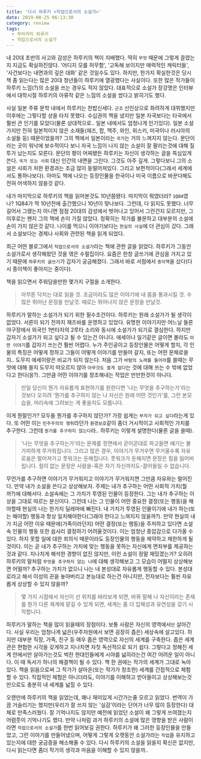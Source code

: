 ```yaml
---
title: '다시 하루키 <직업으로서의 소설가>'
date: 2019-08-25 06:13:30
category: review
tags:
  - 무라카미 하루키
  - 직업으로서의 소설가
---
```


내 20대 초반의 사고와 감성은 하루키의 책이 지배했다. 딱히 `무엇` 때문에 그렇게 끌렸는지 지금도 확실하진않다. '어디지 모를 허무함', '고독해 보이지만 매력적인 캐릭터들', '사건보다는 내면과의 깊은 대화' 같은 것일수도 있다. 하지만, 한가지 확실한것은 당시 책 좀 읽는다는 많은 20대 청년들이 하루키에 열광했다는 사실이다. 또한 많은 작가들이 하루키 느낌(?)의 소설을 쓰는 경우도 적지 않았다. 대표적으로 소설가 장강명은 인터뷰에서 대학시절 하루키의 아류작 같은 느낌의 소설을 썼다고 밝히기도 했다. 

사실 일본 주류 문학 내에서 하루키는 찬밥신세다. `군조` 신인상으로 화려하게 대뷔했지만 이후에는 그렇다할 상을 타지 못했다. 수십권의 책을 냈지만 일본 자국보다는 타국에서 훨씬 큰 인기를 모았다(물론 상대적으로.. 일본 내에서도 엄청나게 인기있다). 일본 소설가지만 전혀 일본적이지 않은 소재들(재즈, 팝, 맥주, 와인, 위스키, 미국이나 러시아의 소설들 등) 때문이었을까? 그의 책에서 일본이라는 `국가`는 거의 느껴지지 않는다. 문단이라는 곳이 워낙에 보수적이다 보니 자국 느낌이 나지 않는 소설이 잘 팔리는것에 대해 질투가 났는지도 모른다. 문단의 평이 어찌됐든 하루키는 자신이 생각하는 글을 뚝심있게 쓴다. `국가 또는 사회` 대신 인간의 내면을 그린다. 그것도 아주 깊게. 그렇다보니 그의 소설은 사회가 처한 환경과는 조금 많이 동떨어져있다. 그리고 보편적이다(그래서 세계에서도 통하나보다). 아마도 책에 나오는 등장인물을 한국이나 미국 이름으로 바꾼다해도 전혀 어색하지 않을것 같다. 

내가 마지막으로 하루키의 책을 읽어본것도 10년쯤됐다. 마지막이 뭐였더라? `1Q84`였나? 1Q84가 딱 10년전에 출간했으니 10년이 맞나보다. 그런데, 다 읽지도 못했다. 너무 길어서 그랬는지 아니면 점점 20대의 감성에서 벗어나고 있어서 그런건지 모르지만,  그 이후로는 왠지 그의 책에 손이 가질 않았다. 정확히는 작가를 불문하고 대부분의 소설에 손이 가지 않은것 같다. 나이를 먹으니 이야기보다는 `현실의 사실`에 더 관심이 갔다. 그래서 소설보다는 경제나 사회와 관련된 책을 읽게 되었다. 

최근 어떤 블로그에서 `직업으로서의 소설가`라는 책에 관한 글을 읽었다. 하루키가 그동안 소설가로서 생각해왔던 것을 엮은 수필집이다. 요즘은 한창 글쓰기에 관심을 가지고 있기 때문에 `하루키의 글쓰기`가 갑자기 궁금해졌다. 그래서 바로 서점에서 `종이책`을 샀다(다시 종이책이 좋아지는 중이다). 

책을 읽으면서 주워담을만한 몇가지 구절을 소개한다. 

> 아무튼 닥치는 대로 읽을 것. 조금이라도 많은 이야기에 내 몸을 통과시킬 것. 수많은 뛰어난 문장을 만날것. 때로는 뛰어나지 않은 문장을 만날것.

하루키가 말하는 소설가가 되기 위한 필수조건이다. 하루키는 원래 소설가가 될 생각이 없었다. 서른이 되기 전까지 재즈바를 운영하고 있었다. 유명한 이야기지만 어느날 들른 야구장에서 외국인 1번타자의 2루타 소리와 동시에 소설가가 되기로 결심한다. 하지만 갑자기 소설가가 되고 싶다고 될 수 있는건 아니다. 에세이나 일기같은 글이면 몰라도 `어떤 이야기`를 갑자기 쓰는건 훨씬 어렵다. 누가 주인공이고 등장인물은 어떻게 할지, 각 인물의 특징은 어떻게 정하고 그들이 어떻게 이야기를 만들어 갈지, 또는 어떤 문체로쓸지.. 도무지 에세이랑은 비교가 되지 않는다. 처음 그가 `바람의 노래를 들어라`를 쓸때는 무엇에 대해 쓸지 도무지 떠오르지 않아 `아무것도 쓸게 없다`는 것에 대해 쓰는 수 밖에 없었다고 한다(응?). 그만큼 어떤 이야기를 창조해내는 작업은 만만한것이 아니다.

> 만일 당신이 뭔가 자유롭게 표현하기를 원한다면 '나는 무엇을 추구하는가'라는 것보다 오히려 '뭔가를 추구하지 않는 나 자신은 원래 어떤 것인가'를, 그런 본모습을, 머리속에 그려보는 게 좋을지도 모릅니다.

이게 뭔말인가? 모두들 뭔가를 추구하지 않던가? 가장 쉽게는 `부자가 되고 싶다`라는게 있다. 또 어떤 이는 `민주주의의 쟁취`라던가 `환경보호`같이 좀더 거시적이고 사회적인 가치를 추구한다. 그런데 `뭔가를 추구하지 않는다`라.. 하루키는 이렇게 설명한다(물론 글을 쓸때). 

> '나는 무엇을 추구하는가'라는 문제를 정면에서 곧이곧대로 파고들면 얘기는 불가피하게 무거워집니다. 그리고 많은 경우, 이야기가 무거우면 무거울수록 자유로움은 멀어져가고 풋워크는 둔해집니다. 풋워크가 둔해지면 문장은 힘을 잃어버립니다. 힘이 없는 문장은 사람을-혹은 자기 자신까지도-끌어들일 수 없습니다.

무언가를 추구하면 이야기가 무거워지고 이야기가 무거워지면 그만큼 자유와는 멀어진다. 만약 내가 소설을 쓴다고 상상해보자. 주제는 내가 추구하는 어떤 사회적 가치(뭘까?)에 대해서다. 소설속에는 그 가치가 투영된 인물이 등장한다. 그는 내가 추구하는 이상을 그대로 따르는 분신이다. 그런데 나는 그 인물이 어떤 중요한 결정(또는 행동)을 해야할때 현실의 나는 한가지 딜레마에 빠진다. 내 가치가 투영된 인물이기에 내가 하는(또는 해야할) 행동과 항상 일치해야한다(그래야 한다고 느껴지지 않을까?). 만약 현실의 내가 지금 어떤 이유 때문에(가족이라던지) 어떤 결정(또는 행동)을 주저하고 있다면 소설속 인물의 행동 또한 쉽사리 결정하기 어려울것이다. 이는 엄청난 중압감으로 다가올 수 있다. 하지 못할 일에 대한 죄의식 때문이라도 등장인물의 행동을 제약하고 제한하게 될것이다. 이는 곧 내가 추구하는 가치에 맞는 행동을 못하는 자신에게 면죄부를 제공하는 것과 같다. 지나치게 해석한 경향이 없진 않지만, 이런 소설이 정말 재밌겠는가? 오히려 하루키의 말처럼 `무엇을 추구하지 않는 나`에 대해 생각해보고 그 모습이 어떨지 상상해보면 어떨까? 추구하는 가치가 없으니 나는 내 본성대로 자유롭게 행동할 수 있다. 본성대로라고 해서 이성의 끈을 놓아버리고 본능대로 하는건 아니지만, 전자보다는 훨씬 자유롭게 상상할 수 있지 않을까? 

> 몇 가지 시점에서 자신이 선 위치를 바라보게 되면, 바꿔 말해 나 자신이라는 존재를 뭔가 다른 체계에 맡길 수 있게 되면, 세계는 좀 더 입체성과 유연성을 갖기 시작합니다.

하루키가 말하는 책을 많이 읽을때의 장점이다. 보통 사람은 자신의 영역에서`만` 살아간다. 사실 우리는 엄청나게 넓은(우주차원에서 보면 굉장히 좁은) 세상속에 살고있다. 하지만 대부분 직장, 가족, 친구 등 매우 좁은 영역으로 자신의 세계를 구축한다. 좁은 세계관은 편협한 시각을 갖게하고 지나치면 자칫 독선적으로 되기 쉽다. 그렇다고 정해진 세계 안에서만 살아가는것도 벅찬 현대인들에게 시야를 넓히라는건 여간 어려운 일이 아니다. 이 때 독서가 하나의 해결책이 될 수 있다. 책 한 권에는 작가의 세계가 그대로 녹아있다. 책을 읽음으로써 그 작가가 살아온(또는 작가가 창조한) 세계를 간접적으로 체험할 수 있다. 직접적인 체험은 아니더라도, 이야기를 이해하고 받아들이고 상상해보는것 만으로도 충분히 내 세계를 넓힐 수 있다.

오랜만에 하루키의 책을 읽었는데, 꽤나 재미있게 시간가는줄 모르고 읽었다. 번역이 가끔 거슬리기는 했지만(우리가 잘 쓰지 않는 '실감'이라는 단어가 너무 많이 등장한다) 대체로 만족스러웠다. 잘 기억나지도 않지만 예전에 읽었던 소설이 왜 그렇게 쓰여졌는지 어렴풋이 기억나기도 했다. 만약 나처럼 과거 하루키의 소설에 많은 영향을 받은 사람이라면 `직업으로서의 소설가`를 한번 읽어보길 권한다. 하루키가 왜 그러한 등장인물을 만들었고, 그런 이야기를 만들어냈으며, 어떻게 그렇게 오랫동안 소설가라는 `직업`을 유지하고 있는지에 대한 궁금증을 해소해줄 수 있다. 다시 하루키의 소설을 읽을지 확신은 없지만, 다시 읽는다면 좀더 작가의 생각과 마음을 이해할 수 있지 않을까..